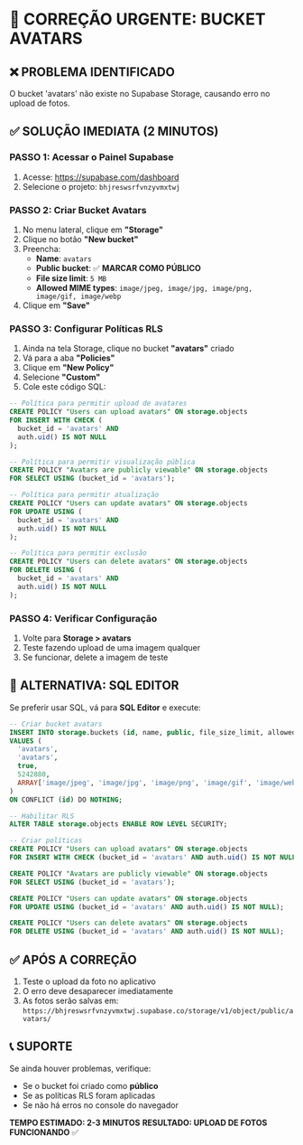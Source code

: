 # 🚨 CORREÇÃO URGENTE: BUCKET AVATARS

## ❌ PROBLEMA IDENTIFICADO
O bucket 'avatars' não existe no Supabase Storage, causando erro no upload de fotos.

## ✅ SOLUÇÃO IMEDIATA (2 MINUTOS)

### PASSO 1: Acessar o Painel Supabase
1. Acesse: https://supabase.com/dashboard
2. Selecione o projeto: `bhjreswsrfvnzyvmxtwj`

### PASSO 2: Criar Bucket Avatars
1. No menu lateral, clique em **"Storage"**
2. Clique no botão **"New bucket"**
3. Preencha:
   - **Name**: `avatars`
   - **Public bucket**: ✅ **MARCAR COMO PÚBLICO**
   - **File size limit**: `5 MB`
   - **Allowed MIME types**: `image/jpeg, image/jpg, image/png, image/gif, image/webp`
4. Clique em **"Save"**

### PASSO 3: Configurar Políticas RLS
1. Ainda na tela Storage, clique no bucket **"avatars"** criado
2. Vá para a aba **"Policies"**
3. Clique em **"New Policy"**
4. Selecione **"Custom"**
5. Cole este código SQL:

```sql
-- Política para permitir upload de avatares
CREATE POLICY "Users can upload avatars" ON storage.objects
FOR INSERT WITH CHECK (
  bucket_id = 'avatars' AND 
  auth.uid() IS NOT NULL
);

-- Política para permitir visualização pública
CREATE POLICY "Avatars are publicly viewable" ON storage.objects
FOR SELECT USING (bucket_id = 'avatars');

-- Política para permitir atualização
CREATE POLICY "Users can update avatars" ON storage.objects
FOR UPDATE USING (
  bucket_id = 'avatars' AND 
  auth.uid() IS NOT NULL
);

-- Política para permitir exclusão
CREATE POLICY "Users can delete avatars" ON storage.objects
FOR DELETE USING (
  bucket_id = 'avatars' AND 
  auth.uid() IS NOT NULL
);
```

### PASSO 4: Verificar Configuração
1. Volte para **Storage > avatars**
2. Teste fazendo upload de uma imagem qualquer
3. Se funcionar, delete a imagem de teste

## 🔧 ALTERNATIVA: SQL EDITOR
Se preferir usar SQL, vá para **SQL Editor** e execute:

```sql
-- Criar bucket avatars
INSERT INTO storage.buckets (id, name, public, file_size_limit, allowed_mime_types)
VALUES (
  'avatars',
  'avatars', 
  true,
  5242880,
  ARRAY['image/jpeg', 'image/jpg', 'image/png', 'image/gif', 'image/webp']
)
ON CONFLICT (id) DO NOTHING;

-- Habilitar RLS
ALTER TABLE storage.objects ENABLE ROW LEVEL SECURITY;

-- Criar políticas
CREATE POLICY "Users can upload avatars" ON storage.objects
FOR INSERT WITH CHECK (bucket_id = 'avatars' AND auth.uid() IS NOT NULL);

CREATE POLICY "Avatars are publicly viewable" ON storage.objects
FOR SELECT USING (bucket_id = 'avatars');

CREATE POLICY "Users can update avatars" ON storage.objects
FOR UPDATE USING (bucket_id = 'avatars' AND auth.uid() IS NOT NULL);

CREATE POLICY "Users can delete avatars" ON storage.objects
FOR DELETE USING (bucket_id = 'avatars' AND auth.uid() IS NOT NULL);
```

## ✅ APÓS A CORREÇÃO
1. Teste o upload da foto no aplicativo
2. O erro deve desaparecer imediatamente
3. As fotos serão salvas em: `https://bhjreswsrfvnzyvmxtwj.supabase.co/storage/v1/object/public/avatars/`

## 📞 SUPORTE
Se ainda houver problemas, verifique:
- Se o bucket foi criado como **público**
- Se as políticas RLS foram aplicadas
- Se não há erros no console do navegador

**TEMPO ESTIMADO: 2-3 MINUTOS**
**RESULTADO: UPLOAD DE FOTOS FUNCIONANDO** ✅